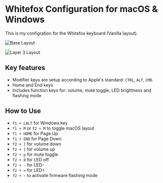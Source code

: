 # Whitefox Configuration for macOS & Windows

This is my configration for the Whitefox keyboard (Vanilla layout).

![Base Layout](https://i.imgur.com/G0oSi05.png)

![Layer 3 Layout](https://i.imgur.com/Cf1Bs15.png)

## Key features
* Modifier keys are setup according to Apple's standard: `CTRL`, `ALT`, `CMD`.
* Home and End keys
* Includes function keys for: volume, mute toggle, LED brightness and flashing mode

## How to Use

* `f1 + LALT` for Windows key
* `f1 + M` or `f2 + M` to toggle macOS layout
* `f1 + HOME` for Page Up
* `f1 + END` for Page Down
* `f2 + [` for volume down
* `f2 + ]` for volume up
* `f2 + p` for mute toggle
* `f2 + 0` for LED off
* `f2 + -` for LED-
* `f2 + =` for LED+
* `f2 + ~` to activate firmware flashing mode
